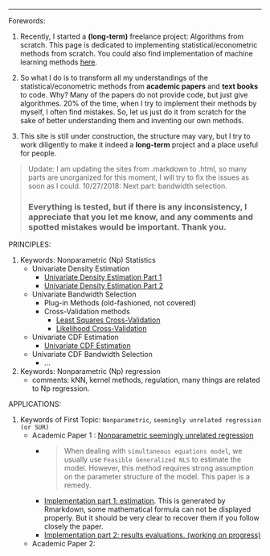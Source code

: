 ***
Forewords:

1. Recently, I started a **(long-term)** freelance project: Algorithms from scratch. This page is dedicated to implementing statistical/econometric methods from scratch. You could also find implementation of machine learning methods [here](https://brbisheng.github.io/algorithms/).

2. So what I do is to transform all my understandings of the statistical/econometric methods from **academic papers** and **text books** to code. Why? Many of the papers do not provide code, but just give algorithmes. 20% of the time, when I try to implement their methods by myself, I often find mistakes. So, let us just do it from scratch for the sake of better understanding them and inventing our own methods.

3. This site is still under construction, the structure may vary, but I try to work diligently to make it indeed a **long-term** project and a place useful for people.  

> Update: I am updating the sites from .markdown to .html, so many parts are unorganized for this moment, I will try to fix the issues as soon as I could.
> 10/27/2018: Next part: bandwidth selection.
> ### Everything is tested, but if there is any inconsistency, I appreciate that you let me know, and any comments and spotted mistakes would be important. Thank you. 

PRINCIPLES:
1. Keywords: Nonparametric (Np) Statistics
    - Univariate Density Estimation 
        - [Univariate Density Estimation Part 1](https://htmlpreview.github.io/?https://github.com/brbisheng/Econ-Stat-Methods/blob/master/Nonparametric%20principles/UnivariateDensityEstimation_Part_1.html)
        - [Univariate Density Estimation Part 2](https://htmlpreview.github.io/?https://github.com/brbisheng/Econ-Stat-Methods/blob/master/Nonparametric%20principles/UnivariateDensityEstimation_Part_2.html)
    - Univariate Bandwidth Selection
        - Plug-in Methods (old-fashioned, not covered)
        - Cross-Validation methods
            - [Least Squares Cross-Validation](https://htmlpreview.github.io/?https://github.com/brbisheng/Econ-Stat-Methods/blob/master/Nonparametric%20principles/Univariate_Bandwidth_selection:CrossValidation_Methods_Least_Square_CV.html)
            - [Likelihood Cross-Validation](https://htmlpreview.github.io/?https://github.com/brbisheng/Econ-Stat-Methods/blob/master/Nonparametric%20principles/Univariate_Bandwidth_selection:CrossValidation_Methods_Likelihood_CV.html)
    - Univariate CDF Estimation
        - [Univariate CDF Estimation](https://htmlpreview.github.io/?https://github.com/brbisheng/Econ-Stat-Methods/blob/master/Nonparametric%20principles/UnivariateCDFEstiamtion_Part_1.html)
    - Univariate CDF Bandwidth Selection
        - ...
2. Keywords: Nonparametric (Np) regression
    - comments: kNN, kernel methods, regulation, many things are related to Np regression.
    

APPLICATIONS:

1. Keywords of First Topic: `Nonparametric`, `seemingly unrelated regression (or SUR)` 
    - Academic Paper 1 : [Nonparametric seemingly unrelated regression](https://www.sciencedirect.com/science/article/pii/S030440760000018X) 
      * > When dealing with `simultaneous equations model`, we usually use `Feasible Generalized NLS` to estimate the model. However, this method requires strong assumption on the parameter structure of the model. This paper is a remedy.
      * [Implementation part 1: estimation](https://htmlpreview.github.io/?https://github.com/brbisheng/Econ-Stat-Methods/blob/master/Nonparametric/Paper1/np_sur_part_1.html). This is generated by Rmarkdown, some mathematical formula can not be displayed properly. But it should be very clear to recover them if you follow closely the paper.
      * [Implementation part 2: results evaluations. (working on progress)]()
    - Academic Paper 2: 

